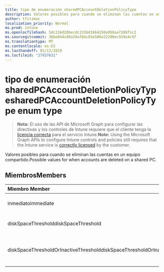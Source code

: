 ```yaml
---
title: tipo de enumeración sharedPCAccountDeletionPolicyType
description: Valores posibles para cuando se eliminan las cuentas en un equipo compartido.
author: tfitzmac
localization_priority: Normal
ms.prod: intune
ms.openlocfilehash: 5dc216d20becdc233bd1664250a958aa7208f1c2
ms.sourcegitcommit: 36be044c89a19af84c93e586e22200ec919e4c9f
ms.translationtype: MT
ms.contentlocale: es-ES
ms.lasthandoff: 01/12/2019
ms.locfileid: "27937631"
---
```

# <a name="sharedpcaccountdeletionpolicytype-enum-type"></a><span data-ttu-id="d0613-103">tipo de enumeración sharedPCAccountDeletionPolicyType</span><span class="sxs-lookup"><span data-stu-id="d0613-103">sharedPCAccountDeletionPolicyType enum type</span></span>

> <span data-ttu-id="d0613-104">**Nota:** El uso de las API de Microsoft Graph para configurar las directivas y los controles de Intune requiere que el cliente tenga la [licencia correcta](https://go.microsoft.com/fwlink/?linkid=839381) para el servicio Intune.</span><span class="sxs-lookup"><span data-stu-id="d0613-104">**Note:** Using the Microsoft Graph APIs to configure Intune controls and policies still requires that the Intune service is [correctly licensed](https://go.microsoft.com/fwlink/?linkid=839381) by the customer.</span></span>

<span data-ttu-id="d0613-105">Valores posibles para cuando se eliminan las cuentas en un equipo compartido.</span><span class="sxs-lookup"><span data-stu-id="d0613-105">Possible values for when accounts are deleted on a shared PC.</span></span>
## <a name="members"></a><span data-ttu-id="d0613-106">Miembros</span><span class="sxs-lookup"><span data-stu-id="d0613-106">Members</span></span>
|<span data-ttu-id="d0613-107">Miembro	</span><span class="sxs-lookup"><span data-stu-id="d0613-107">Member</span></span>|<span data-ttu-id="d0613-108">Valor</span><span class="sxs-lookup"><span data-stu-id="d0613-108">Value</span></span>|<span data-ttu-id="d0613-109">Descripción</span><span class="sxs-lookup"><span data-stu-id="d0613-109">Description</span></span>|
|:---|:---|:---|
|<span data-ttu-id="d0613-110">inmediato</span><span class="sxs-lookup"><span data-stu-id="d0613-110">immediate</span></span>|<span data-ttu-id="d0613-111">0</span><span class="sxs-lookup"><span data-stu-id="d0613-111">0</span></span>|<span data-ttu-id="d0613-112">Eliminar inmediatamente.</span><span class="sxs-lookup"><span data-stu-id="d0613-112">Delete immediately.</span></span>|
|<span data-ttu-id="d0613-113">diskSpaceThreshold</span><span class="sxs-lookup"><span data-stu-id="d0613-113">diskSpaceThreshold</span></span>|<span data-ttu-id="d0613-114">1</span><span class="sxs-lookup"><span data-stu-id="d0613-114">1</span></span>|<span data-ttu-id="d0613-115">Eliminar en el umbral de espacio en disco.</span><span class="sxs-lookup"><span data-stu-id="d0613-115">Delete at disk space threshold.</span></span>|
|<span data-ttu-id="d0613-116">diskSpaceThresholdOrInactiveThreshold</span><span class="sxs-lookup"><span data-stu-id="d0613-116">diskSpaceThresholdOrInactiveThreshold</span></span>|<span data-ttu-id="d0613-117">2</span><span class="sxs-lookup"><span data-stu-id="d0613-117">2</span></span>|<span data-ttu-id="d0613-118">Eliminar en el umbral de espacio en disco o umbral inactivo.</span><span class="sxs-lookup"><span data-stu-id="d0613-118">Delete at disk space threshold or inactive threshold.</span></span>|



